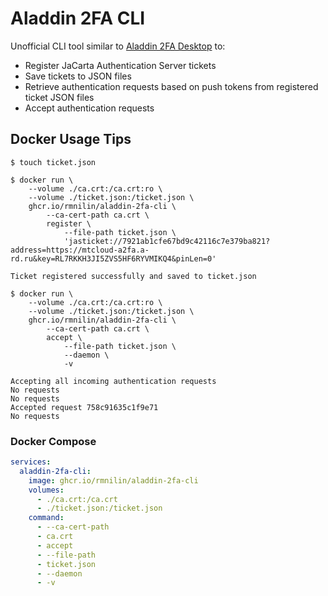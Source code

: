# Aladdin 2FA CLI

Unofficial CLI tool similar to [Aladdin 2FA Desktop](https://www.aladdin-rd.ru/catalog/aladdin-2fa/#download) to:
- Register JaCarta Authentication Server tickets
- Save tickets to JSON files
- Retrieve authentication requests based on push tokens from registered ticket JSON files
- Accept authentication requests

## Docker Usage Tips

```shell
$ touch ticket.json

$ docker run \
    --volume ./ca.crt:/ca.crt:ro \
    --volume ./ticket.json:/ticket.json \
    ghcr.io/rmnilin/aladdin-2fa-cli \
        --ca-cert-path ca.crt \
        register \
            --file-path ticket.json \
            'jasticket://7921ab1cfe67bd9c42116c7e379ba821?address=https://mtcloud-a2fa.a-rd.ru&key=RL7RKKH3JI5ZVS5HF6RYVMIKQ4&pinLen=0'

Ticket registered successfully and saved to ticket.json

$ docker run \
    --volume ./ca.crt:/ca.crt:ro \
    --volume ./ticket.json:/ticket.json \
    ghcr.io/rmnilin/aladdin-2fa-cli \
        --ca-cert-path ca.crt \
        accept \
            --file-path ticket.json \
            --daemon \
            -v

Accepting all incoming authentication requests
No requests
No requests
Accepted request 758c91635c1f9e71
No requests
```

### Docker Compose

```yaml
services:
  aladdin-2fa-cli:
    image: ghcr.io/rmnilin/aladdin-2fa-cli
    volumes:
      - ./ca.crt:/ca.crt
      - ./ticket.json:/ticket.json
    command:
      - --ca-cert-path
      - ca.crt
      - accept
      - --file-path
      - ticket.json
      - --daemon
      - -v
```
